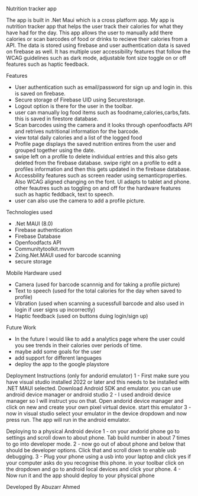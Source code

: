 Nutrition tracker app

The app is built in .Net Maui which is a cross platform app.
My app is nutrition tracker app that helps the user track their calories for what they have had for the day. This app allows the user to manually add there 
calories or scan barcodes of food or drinks to recieve their calories from a API. The data is stored using firebase and user authentication data is saved on firebase as well.
It has multiple user accessibility features that follow the WCAG guidelines such as dark mode, adjustable font size toggle on or off features such as haptic feedback.

Features 
- User authentication such as email/password for sign up and login in. this is saved on firebase.
- Secure storage of Firebase UID using Securestorage.
- Logout option is there for the user in the toolbar.
- user can manually log food items such as foodname,calories,carbs,fats. this is saved in firestore database.
- Scan barcodes using the camera and it looks through openfoodfacts API and retrives nutritional information for the barcode.
- view total daily calories and a list of the logged food 
- Profile page displays the saved nutrition entires from the user and grouped together using the date.
- swipe left on a profile to delete individual entries and this also gets deleted from the firebase database. swipe right on a profile to edit a profiles information and then this gets updated in the firebase database.
- Accessbility features such as screen reader using semanticproperties. Also WCAG aligned changing on the font. UI adapts to tablet and phone. other feautres such as toggling on and off for the hardware features such as haptic feddback, text to speech.
- user can also use the camera to add a profile picture.

Technologies used
- .Net MAUI (8.0)
- Firebase authentication
- Firebase Database
- Openfoodfacts API 
- Communitytoolkit.mvvm
- Zxing.Net.MAUI used for barcode scanning 
- secure storage 

Mobile Hardware used
- Camera (used for barcode scannnig and for taking a profile picture)
- Text to speech (used for the total calories for the day when saved to profile)
- Vibration (used when scanning a sucessfull barcode and also used in login if user signs up incorrectly)
- Haptic feedback (used on buttons duing login/sign up)

Future Work
- In the future I would like to add a analytics page where the user could you see trends in their calories over periods of time.
- maybe add some goals for the user
- add support for different languages
- deploy the app to the google playstore
  
Deployment Instructions (only for andorid emulator)
1 - First make sure you have visual studio installed 2022 or later and this needs to be installed with .NET MAUI selected. Download Android SDK and emulator. you can use android device manager or android studio 
2 - I used android device manager so I will instruct you on that. Open andorid device manager and click on new and create your own pixel virtual device. start this emulator
3 - now in visual studio select your emulator in the device dropdown and now press run. The app will run in the android emulator.

Deploying to a physical Android device
1 - on your andorid phone go to settings and scroll down to about phone. Tab build number in about 7 times to go into developer mode.
2 - now go out of about phone and below that should be developer options. Click that and scroll down to enable usb debugging.
3 - Plug your phone using a usb into your laptop and click yes if your computer asks do you recognise this phone. in your toolbar click on the dropdown and go to android local devices and click your phone.
4 - Now run it and the app should deploy to your physical phone

Developed By Abuzarr Ahmed
